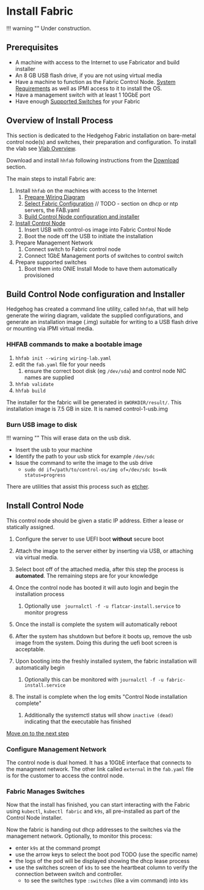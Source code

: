 # Install Fabric

!!! warning ""
    Under construction.

## Prerequisites

* A machine with access to the Internet to use Fabricator and build installer
* An 8 GB USB flash drive, if you are not using virtual media
* Have a machine to function as the Fabric Control Node. [System Requirements](./requirements.md) as well as IPMI access to it to install
  the OS.
* Have a management switch with at least 1 10GbE port
* Have enough [Supported Switches](./supported-devices.md) for your Fabric

## Overview of Install Process

This section is dedicated to the Hedgehog Fabric installation on bare-metal control node(s) and switches, their
preparation and configuration. To install the vlab see [Vlab Overview](../vlab/overview.md).

Download and install `hhfab` following instructions from the [Download](../getting-started/download.md) section.

The main steps to install Fabric are:

1. Install `hhfab` on the machines with access to the Internet
    1. [Prepare Wiring Diagram](./build-wiring.md)
    1. [Select Fabric Configuration](./config.md) // TODO - section on dhcp or ntp servers, the FAB.yaml
    1. [Build Control Node configuration and installer](#build-control-node-configuration-and-installer)
1. [Install Control Node](#install-control-node)
    1. Insert USB with control-os image into Fabric Control Node
    1. Boot the node off the USB to initiate the installation
1. Prepare Management Network
    1. Connect switch to Fabric control node
    1. Connect 1GbE Management ports of switches to control switch
1. Prepare supported switches
    1. Boot them into ONIE Install Mode to have them automatically provisioned

## Build Control Node configuration and Installer
Hedgehog has created a command line utility, called `hhfab`, that will help generate the wiring diagram, validate the supplied configurations, and generate an installation image (.img) suitable for writing to a USB flash drive or mounting via IPMI virtual media.

### HHFAB commands to make a bootable image
1. `hhfab init --wiring wiring-lab.yaml`
1. edit the `fab.yaml` file for your needs
    1. ensure the correct boot disk (eg `/dev/sda`) and control node NIC names are supplied
1. `hhfab validate`
1. `hhfab build`

The installer for the fabric will be generated in `$WORKDIR/result/`. This installation image is 7.5 GB in size. It is named control-1-usb.img

### Burn USB image to disk
!!! warning ""
    This will erase data on the usb disk.

- Insert the usb to your machine
- Identify the path to your usb stick for example `/dev/sdc`
- Issue the command to write the image to the usb drive
    - `sudo dd if=/path/to/control-os/img of=/dev/sdc bs=4k status=progress`

There are utilities that assist this process such as [etcher](https://etcher.balena.io/).


## Install Control Node

This control node should be given a static IP address. Either a lease or statically assigned. 

1. Configure the server to use UEFI boot **without** secure boot

1. Attach the image to the server either by inserting via USB, or attaching via virtual media. 

1. Select boot off of the attached media, after this step the process is **automated**. The remaining steps are for your knowledge

1. Once the control node has booted it will auto login and begin the installation process
    1. Optionally use ` journalctl -f -u flatcar-install.service` to monitor progress

1. Once the install is complete the system will automatically reboot

1. After the system has shutdown but before it boots up, remove the usb image from the system. Doing this during the uefi boot screen is acceptable.

1. Upon booting into the freshly installed system, the fabric installation will automatically begin
    1. Optionally this can be monitored with `journalctl -f -u fabric-install.service`

1. The install is complete when the log emits "Control Node installation complete"
    1. Additionally the systemctl status will show `inactive (dead)` indicating that the executable has finished


[Move on to the next step](#fabric-manages-switches)


### Configure Management Network

The control node is dual homed. It has a 10GbE interface that connects to the managment network. The other link called `external` in the `fab.yaml` file is for the customer to access the control node.

### Fabric Manages Switches

Now that the install has finished, you can start interacting with the Fabric using `kubectl`, `kubectl fabric` and `k9s`, all pre-installed as part of the Control Node installer.

Now the fabric is handing out dhcp addresses to the switches via the management network. Optionally, to monitor this process: 
- enter `k9s` at the command prompt
- use the arrow keys to select the boot pod TODO (use the specific name)
- the logs of the pod will be displayed showing the dhcp lease process
- use the switches screen of `k9s` to see the heartbeat column to verify the connection between switch and controller.
    - to see the switches type `:switches` (like a vim command) into `k9s`
